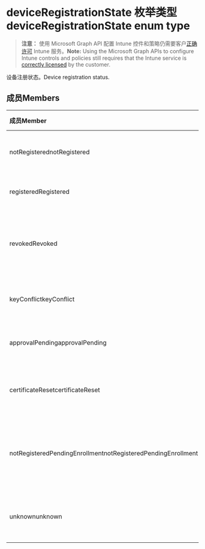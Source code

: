 # <a name="deviceregistrationstate-enum-type"></a><span data-ttu-id="a1ef9-101">deviceRegistrationState 枚举类型</span><span class="sxs-lookup"><span data-stu-id="a1ef9-101">deviceRegistrationState enum type</span></span>

> <span data-ttu-id="a1ef9-102">**注意：** 使用 Microsoft Graph API 配置 Intune 控件和策略仍需要客户[正确许可](https://go.microsoft.com/fwlink/?linkid=839381) Intune 服务。</span><span class="sxs-lookup"><span data-stu-id="a1ef9-102">**Note:** Using the Microsoft Graph APIs to configure Intune controls and policies still requires that the Intune service is [correctly licensed](https://go.microsoft.com/fwlink/?linkid=839381) by the customer.</span></span>

<span data-ttu-id="a1ef9-103">设备注册状态。</span><span class="sxs-lookup"><span data-stu-id="a1ef9-103">Device registration status.</span></span>
## <a name="members"></a><span data-ttu-id="a1ef9-104">成员</span><span class="sxs-lookup"><span data-stu-id="a1ef9-104">Members</span></span>
|<span data-ttu-id="a1ef9-105">成员</span><span class="sxs-lookup"><span data-stu-id="a1ef9-105">Member</span></span>|<span data-ttu-id="a1ef9-106">值</span><span class="sxs-lookup"><span data-stu-id="a1ef9-106">Value</span></span>|<span data-ttu-id="a1ef9-107">说明</span><span class="sxs-lookup"><span data-stu-id="a1ef9-107">Description</span></span>|
|:---|:---|:---|
|<span data-ttu-id="a1ef9-108">notRegistered</span><span class="sxs-lookup"><span data-stu-id="a1ef9-108">notRegistered</span></span>|<span data-ttu-id="a1ef9-109">0</span><span class="sxs-lookup"><span data-stu-id="a1ef9-109">{0}</span></span>|<span data-ttu-id="a1ef9-110">未注册设备。</span><span class="sxs-lookup"><span data-stu-id="a1ef9-110">The device is not registered.</span></span>|
|<span data-ttu-id="a1ef9-111">registered</span><span class="sxs-lookup"><span data-stu-id="a1ef9-111">Registered</span></span>|<span data-ttu-id="a1ef9-112">2</span><span class="sxs-lookup"><span data-stu-id="a1ef9-112">-2</span></span>|<span data-ttu-id="a1ef9-113">已注册设备。</span><span class="sxs-lookup"><span data-stu-id="a1ef9-113">The device is registered.</span></span>|
|<span data-ttu-id="a1ef9-114">revoked</span><span class="sxs-lookup"><span data-stu-id="a1ef9-114">Revoked</span></span>|<span data-ttu-id="a1ef9-115">3</span><span class="sxs-lookup"><span data-stu-id="a1ef9-115">-3</span></span>|<span data-ttu-id="a1ef9-116">已阻止、擦除或停用该设备。</span><span class="sxs-lookup"><span data-stu-id="a1ef9-116">The device has been blocked, wiped or retired.</span></span>|
|<span data-ttu-id="a1ef9-117">keyConflict</span><span class="sxs-lookup"><span data-stu-id="a1ef9-117">keyConflict</span></span>|<span data-ttu-id="a1ef9-118">4</span><span class="sxs-lookup"><span data-stu-id="a1ef9-118">-4</span></span>|<span data-ttu-id="a1ef9-119">设备存在重大冲突。</span><span class="sxs-lookup"><span data-stu-id="a1ef9-119">The device has a key conflict.</span></span>|
|<span data-ttu-id="a1ef9-120">approvalPending</span><span class="sxs-lookup"><span data-stu-id="a1ef9-120">approvalPending</span></span>|<span data-ttu-id="a1ef9-121">5</span><span class="sxs-lookup"><span data-stu-id="a1ef9-121">-5</span></span>|<span data-ttu-id="a1ef9-122">设备处于待审批状态。</span><span class="sxs-lookup"><span data-stu-id="a1ef9-122">The device is pending approval.</span></span>|
|<span data-ttu-id="a1ef9-123">certificateReset</span><span class="sxs-lookup"><span data-stu-id="a1ef9-123">certificateReset</span></span>|<span data-ttu-id="a1ef9-124">6</span><span class="sxs-lookup"><span data-stu-id="a1ef9-124">-6</span></span>|<span data-ttu-id="a1ef9-125">设备证书已被重置。</span><span class="sxs-lookup"><span data-stu-id="a1ef9-125">The device certificate has been reset.</span></span>|
|<span data-ttu-id="a1ef9-126">notRegisteredPendingEnrollment</span><span class="sxs-lookup"><span data-stu-id="a1ef9-126">notRegisteredPendingEnrollment</span></span>|<span data-ttu-id="a1ef9-127">7</span><span class="sxs-lookup"><span data-stu-id="a1ef9-127">-7</span></span>|<span data-ttu-id="a1ef9-128">未注册设备以及待处理注册。</span><span class="sxs-lookup"><span data-stu-id="a1ef9-128">The device is not registered and pending enrollment.</span></span>|
|<span data-ttu-id="a1ef9-129">unknown</span><span class="sxs-lookup"><span data-stu-id="a1ef9-129">unknown</span></span>|<span data-ttu-id="a1ef9-130">8</span><span class="sxs-lookup"><span data-stu-id="a1ef9-130">-8</span></span>|<span data-ttu-id="a1ef9-131">设备注册状态未知。</span><span class="sxs-lookup"><span data-stu-id="a1ef9-131">The device registration status is unknown.</span></span>|








